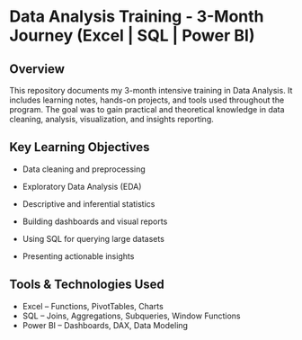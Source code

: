 # Data Analysis Training - 3-Month Journey (Excel | SQL | Power BI)


## Overview
This repository documents my 3-month intensive training in Data Analysis. It includes learning notes, hands-on projects, and tools used throughout the program. The goal was to gain practical and theoretical knowledge in data cleaning, analysis, visualization, and insights reporting.

## Key Learning Objectives
* Data cleaning and preprocessing

* Exploratory Data Analysis (EDA)

* Descriptive and inferential statistics

* Building dashboards and visual reports

* Using SQL for querying large datasets

* Presenting actionable insights

## Tools & Technologies Used
* Excel – Functions, PivotTables, Charts
* SQL – Joins, Aggregations, Subqueries, Window Functions
* Power BI – Dashboards, DAX, Data Modeling

